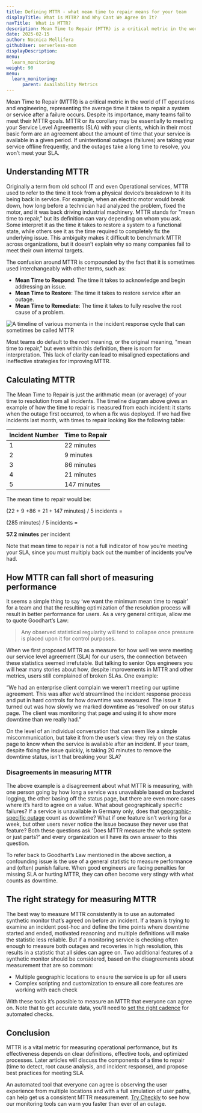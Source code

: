 ```yaml
---
title: Defining MTTR - what mean time to repair means for your team
displayTitle: What is MTTR? And Why Cant We Agree On It?
navTitle:  What is MTTR?
description: Mean Time to Repair (MTTR) is a critical metric in the world of IT operations and engineering, representing the average time it takes to repair a system or service after a failure occurs. Despite its importance, many teams fail to meet their MTTR goals.
date: 2025-02-15
author: Nocnica Mellifera
githubUser: serverless-mom
displayDescription: 
menu:
  learn_monitoring
weight: 90
menu:
  learn_monitoring:
      parent: Availability Metrics
---
```

Mean Time to Repair (MTTR) is a critical metric in the world of IT operations and engineering, representing the average time it takes to repair a system or service after a failure occurs. Despite its importance, many teams fail to meet their MTTR goals. MTTR or its corollary may be essentially to meeting your Service Level Agreements (SLA) with your clients, which in their most basic form are an agreement about the amount of time that your service is available in a given period. If unintentional outages (failures) are taking your service offline frequently, and the outages take a long time to resolve, you won’t meet your SLA.

## Understanding MTTR

Originally a term from old school IT and even Operational services, MTTR used to refer to the time it took from a physical device’s breakdown to it its being back in service. For example, when an electric motor would break down, how long before a technician had analyzed the problem, fixed the motor, and it was back driving industrial machinery. MTTR stands for "mean time to repair," but its definition can vary depending on whom you ask. Some interpret it as the time it takes to restore a system to a functional state, while others see it as the time required to completely fix the underlying issue. This ambiguity makes it difficult to benchmark MTTR across organizations, but it doesn’t explain why so many companies fail to meet their own internal targets.

The confusion around MTTR is compounded by the fact that it is sometimes used interchangeably with other terms, such as:

- **Mean Time to Respond**: The time it takes to acknowledge and begin addressing an issue.
- **Mean Time to Restore**: The time it takes to restore service after an outage.
- **Mean Time to Remediate**: The time it takes to fully resolve the root cause of a problem.

![A timeline of various moments in the incident response cycle that can sometimes be called MTTR](/mttr-timeline.png)

Most teams do default to the root meaning, or the original meaning, "mean time to repair," but even within this definition, there is room for interpretation. This lack of clarity can lead to misaligned expectations and ineffective strategies for improving MTTR.

## Calculating MTTR

The Mean Time to Repair is just the arithmatic mean (or average) of your time to resolution from all incidents. The timeline diagram above gives an example of how the time to repair is measured from each incident: it starts when the outage first occurred, to when a fix was deployed. If we had five incidents last month, with times to repair looking like the following table:

| Incident Number | Time to Repair |
| --- | --- |
| 1 | 22 minutes |
| 2 | 9 minutes |
| 3 | 86 minutes |
| 4 | 21 minutes |
| 5 | 147 minutes |

The mean time to repair would be: 

(22 + 9 +86 + 21 + 147 minutes) / 5 incidents =

(285 minutes) / 5 incidents = 

**57.2 minutes** per incident

Note that mean time to repair is not a full indicator of how you’re meeting your SLA, since you must multiply back out the number of incidents you’ve had.

## How MTTR can fall short of measuring performance

It seems a simple thing to say ‘we want the minimum mean time to repair’ for a team and that the resulting optimization of the resolution process will result in better performance for users. As a very general critique, allow me to quote Goodhart’s Law:

> Any observed statistical regularity will tend to collapse once pressure is placed upon it for control purposes.

When we first proposed MTTR as a measure for how well we were meeting our service level agreement (SLA) for our users, the connection between these statistics seemed irrefutable. But talking to senior Ops engineers you will hear many stories about how, despite improvements in MTTR and other metrics, users still complained of broken SLAs. One example:

“We had an enterprise client complain we weren’t meeting our uptime agreement. This was after we’d streamlined the incident response process and put in hard controls for how downtime was measured. The issue it turned out was how slowly we marked downtime as ‘resolved’ on our status page. The client was monitoring that page and using it to show more downtime than we really had.”

On the level of an individual conversation that can seem like a simple miscommunication, but take it from the user’s view: they rely on the status page to know when the service is available after an incident. If your team, despite fixing the issue quickly, is taking 20 minutes to remove the downtime status, isn’t that breaking your SLA?

### Disagreements in measuring MTTR

The above example is a disagreement about what MTTR is measuring, with one person going by how long a service was unavailable based on backend logging, the other basing off the status page, but there are even more cases where it’s hard to agree on a value. What about geographically specific failures? If a service is unavailable in Germany only, does that [geographic-specific outage](https://www.checklyhq.com/docs/monitoring/global-locations/) count as downtime? What if one feature isn’t working for a week, but other users never notice the issue because they never use that feature? Both these questions ask ‘Does MTTR measure the whole system or just parts?’ and every organization will have its own answer to this question. 

To refer back to Goodhart’s Law mentioned in the above section, a confounding issue is the use of a general statistic to measure performance and (often) punish failure. When good engineers are facing penalties for missing SLA or hurting MTTR, they can often become very stingy with what counts as downtime.

## The right strategy for measuring MTTR

The best way to measure MTTR consistently is to use an automated synthetic monitor that’s agreed on before an incident. If a team is trying to examine an incident post-hoc and define the time points where downtime started and ended, motivated reasoning and multiple definitions will make the statistic less reliable. But if a monitoring service is checking often enough to measure both outages and recoveries in high resolution, this results in a statistic that all sides can agree on. Two additional features of a synthetic monitor should be considered, based on the disagreements about measurement that are so common:

- Multiple geographic locations to ensure the service is up for all users
- Complex scripting and customization to ensure all core features are working with each check

With these tools it’s possible to measure an MTTR that everyone can agree on. Note that to get accurate data, you’ll need to [set the right cadence](https://www.checklyhq.com/blog/check-frequency/) for automated checks.

## Conclusion

MTTR is a vital metric for measuring operational performance, but its effectiveness depends on clear definitions, effective tools, and optimized processes. Later articles will discuss the components of a time to repair (time to detect, root cause analysis, and incident response), and propose best practices for meeting SLA.

An automated tool that everyone can agree is observing the user experience from multiple locations and with a full simulation of user paths, can help get us a consistent MTTR measurement. [Try Checkly](http://checklyhq.com) to see how our monitoring tools can warn you faster than ever of an outage.
